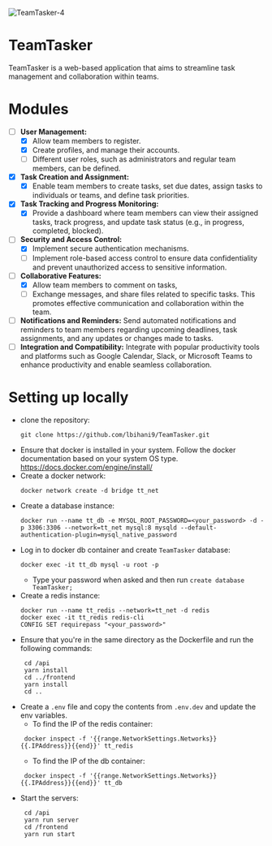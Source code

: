 ![TeamTasker-4](https://github.com/lbihani9/TeamTasker/assets/49104508/345fbf2c-cf44-46db-892f-a59cc8e282d8)
# TeamTasker
TeamTasker is a web-based application that aims to streamline task management and collaboration within teams.

# Modules
- [ ]  **User Management:**
    - [X]  Allow team members to register.
    - [X]  Create profiles, and manage their accounts.
    - [ ]  Different user roles, such as administrators and regular team members, can be defined.
- [X]  **Task Creation and Assignment:**
    - [X]  Enable team members to create tasks, set due dates, assign tasks to individuals or teams, and define task priorities.
- [X]  **Task Tracking and Progress Monitoring:**
    - [X]  Provide a dashboard where team members can view their assigned tasks, track progress, and update task status (e.g., in progress, completed, blocked).
- [ ]  **Security and Access Control:**
    - [X]  Implement secure authentication mechanisms.
    - [ ]  Implement role-based access control to ensure data confidentiality and prevent unauthorized access to sensitive information.
- [ ]  **Collaborative Features:**
    - [X]  Allow team members to comment on tasks,
    - [ ]  Exchange messages, and share files related to specific tasks. This promotes effective communication and collaboration within the team.
- [ ]  **Notifications and Reminders:** Send automated notifications and reminders to team members regarding upcoming deadlines, task assignments, and any updates or changes made to tasks.
- [ ]  **Integration and Compatibility:** Integrate with popular productivity tools and platforms such as Google Calendar, Slack, or Microsoft Teams to enhance productivity and enable seamless collaboration.

# Setting up locally
 - clone the repository:
   ```
   git clone https://github.com/lbihani9/TeamTasker.git
   ```
 - Ensure that docker is installed in your system. Follow the docker documentation based on your system OS type. https://docs.docker.com/engine/install/
 - Create a docker network:
    ```
    docker network create -d bridge tt_net
    ``` 
 - Create a database instance:
    ```
    docker run --name tt_db -e MYSQL_ROOT_PASSWORD=<your_password> -d -p 3306:3306 --network=tt_net mysql:8 mysqld --default-authentication-plugin=mysql_native_password 
    ```
 - Log in to docker db container and create `TeamTasker` database:
    ```
    docker exec -it tt_db mysql -u root -p
    ```
    - Type your password when asked and then run `create database TeamTasker;`
 - Create a redis instance:
   ```
   docker run --name tt_redis --network=tt_net -d redis
   docker exec -it tt_redis redis-cli
   CONFIG SET requirepass "<your_password>"
   ```
 - Ensure that you're in the same directory as the Dockerfile and run the following commands:
   ```
    cd /api
    yarn install
    cd ../frontend
    yarn install
    cd ..
   ```
 - Create a `.env` file and copy the contents from `.env.dev` and update the env variables.
   - To find the IP of the redis container:
   ```
    docker inspect -f '{{range.NetworkSettings.Networks}}{{.IPAddress}}{{end}}' tt_redis
   ```
   - To find the IP of the db container:
   ```
    docker inspect -f '{{range.NetworkSettings.Networks}}{{.IPAddress}}{{end}}' tt_db
   ```
 - Start the servers:
   ```
    cd /api
    yarn run server
    cd /frontend
    yarn run start
   ```
